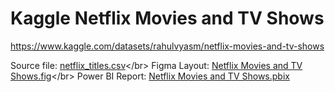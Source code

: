 # Kaggle Netflix Movies and TV Shows
https://www.kaggle.com/datasets/rahulvyasm/netflix-movies-and-tv-shows

Source file: [netflix_titles.csv]([https://github.com/orosolin2/power-bi/blob/main/Kaggle%20Netflix%20Movies%20and%20TV%20Shows/netflix_titles.csv](https://github.com/orosolin2/power-bi/blob/main/Samples%20of%20%20Projects/Kaggle%20Netflix%20Movies%20and%20TV%20Shows/netflix_titles.csv))</br>
Figma Layout: [Netflix Movies and TV Shows.fig]([https://github.com/orosolin2/power-bi/blob/main/Kaggle%20Netflix%20Movies%20and%20TV%20Shows/Netflix%20Movies%20and%20TV%20Shows.fig](https://github.com/orosolin2/power-bi/blob/main/Samples%20of%20%20Projects/Kaggle%20Netflix%20Movies%20and%20TV%20Shows/Netflix%20Movies%20and%20TV%20Shows.fig))</br>
Power BI Report: [Netflix Movies and TV Shows.pbix]([https://github.com/orosolin2/power-bi/blob/main/Kaggle%20Netflix%20Movies%20and%20TV%20Shows/Netflix%20Movies%20and%20TV%20Shows.pbix](https://github.com/orosolin2/power-bi/blob/main/Samples%20of%20%20Projects/Kaggle%20Netflix%20Movies%20and%20TV%20Shows/Netflix%20Movies%20and%20TV%20Shows.pbix))
